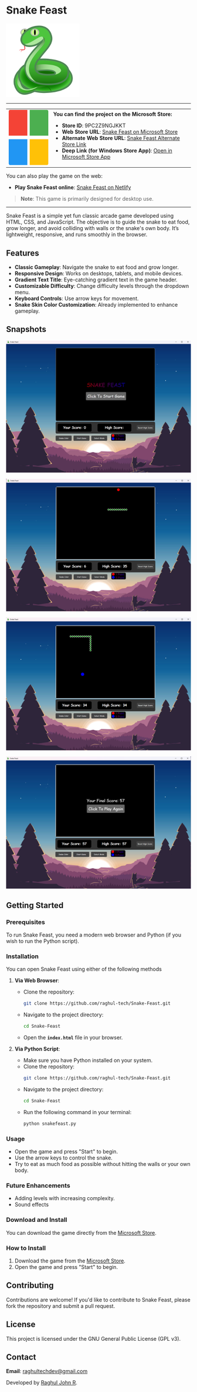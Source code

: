 # Snake Feast

<img src="icons/snakelogo.png" alt="Snake Feast Logo" width="200" height="200" />

---
<table>
  <tr>
    <td>
      <img src="icons/microsoft.png" alt="Microsoft Store Logo" width="150" height="150" />
    </td>
    <td>
      <strong>You can find the project on the Microsoft Store:</strong>
      <ul>
        <li><strong>Store ID</strong>: 9PC2Z9NGJKKT</li>
        <li><strong>Web Store URL</strong>: 
            <a href="https://www.microsoft.com/store/apps/9PC2Z9NGJKKT" target="_blank">Snake Feast on Microsoft Store</a>
        </li>
         <li><strong>Alternate Web Store URL</strong>: 
            <a href="https://apps.microsoft.com/store/detail/9PC2Z9NGJKKT?cid=DevShareMCLPCS" target="_blank">Snake Feast Alternate Store Link</a>
        </li>
        <li><strong>Deep Link (for Windows Store App)</strong>: 
            <a href="ms-windows-store://pdp/?productid=9PC2Z9NGJKKT">Open in Microsoft Store App</a>
        </li>
      </ul>
    </td>
  </tr>
</table>


You can also play the game on the web:

- **Play Snake Feast online**: [Snake Feast on Netlify](https://feast-snake.netlify.app/#)

> **Note**: This game is primarily designed for desktop use.

---
Snake Feast is a simple yet fun classic arcade game developed using HTML, CSS, and JavaScript. The objective is to guide the snake to eat food, grow longer, and avoid colliding with walls or the snake's own body. It’s lightweight, responsive, and runs smoothly in the browser.

## Features
- **Classic Gameplay**: Navigate the snake to eat food and grow longer.
- **Responsive Design**: Works on desktops, tablets, and mobile devices.
- **Gradient Text Title**: Eye-catching gradient text in the game header.
- **Customizable Difficulty**: Change difficulty levels through the dropdown menu.
- **Keyboard Controls**: Use arrow keys for movement.
- **Snake Skin Color Customization**: Already implemented to enhance gameplay.


## Snapshots

<p align="center">
  <a href="https://github.com/raghul-tech/Snake-Feast.git">
    <img src="img/start.png" alt="Start">
  </a>
</p>

<p align="center">
  <a href="https://github.com/raghul-tech/Snake-Feast.git">
    <img src="img/normal.png" alt="normal">
  </a>
</p>

<p align="center">
  <a href="https://github.com/raghul-tech/Snake-Feast.git">
    <img src="img/bonus.png" alt="bonus">
  </a>
</p>

<p align="center">
  <a href="https://github.com/raghul-tech/Snake-Feast.git">
    <img src="img/end.png" alt="end">
  </a>
</p>

## Getting Started
### Prerequisites
To run Snake Feast, you need a modern web browser and Python (if you wish to run the Python script).

### Installation
You can open Snake Feast using either of the following methods

1. **Via Web Browser**:
   - Clone the repository:
     ```bash
     git clone https://github.com/raghul-tech/Snake-Feast.git
     ```
   - Navigate to the project directory:
     ```bash
     cd Snake-Feast
     ```
   - Open the **`index.html`** file in your browser.

2. **Via Python Script**:
   - Make sure you have Python installed on your system.
   - Clone the repository:
     ```bash
     git clone https://github.com/raghul-tech/Snake-Feast.git
     ```
   - Navigate to the project directory:
     ```bash
     cd Snake-Feast
     ```
   - Run the following command in your terminal:
     ```bash
     python snakefeast.py
     ```
### Usage
- Open the game and press "Start" to begin.
- Use the arrow keys to control the snake.
- Try to eat as much food as possible without hitting the walls or your own body.

### Future Enhancements
- Adding levels with increasing complexity. 
- Sound effects

### Download and Install
You can download the game directly from the [Microsoft Store](https://www.microsoft.com/store/apps/9PC2Z9NGJKKT).

### How to Install
1. Download the game from the [Microsoft Store](https://www.microsoft.com/store/apps/9PC2Z9NGJKKT).
2. Open the game and press "Start" to begin.

## Contributing
Contributions are welcome! If you'd like to contribute to Snake Feast, please fork the repository and submit a pull request.

## License
This project is licensed under the  GNU General Public License (GPL v3).

## Contact
**Email**: [raghultechdev@gmail.com](mailto:raghultechdev@gmail.com)

Developed by [Raghul John R](https://www.linkedin.com/in/raghul-john-r-3a9577320).

